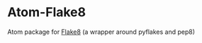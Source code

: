 # Atom-Flake8

Atom package for [Flake8](http://flake8.readthedocs.org/) (a wrapper around pyflakes and pep8)
